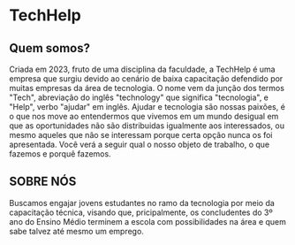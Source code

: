 # TechHelp
## Quem somos? 
Criada em 2023, fruto de uma disciplina da faculdade, a TechHelp é uma empresa que surgiu devido ao cenário de baixa capacitação defendido por muitas empresas da área de tecnologia. O nome vem da junção dos termos "Tech", abreviação do inglês "technology" que significa "tecnologia", e "Help", verbo "ajudar" em inglês. Ajudar e tecnologia são nossas paixões, é o que nos move ao entendermos que vivemos em um mundo desigual em que as oportunidades não são distribuidas igualmente aos interessados, ou mesmo aqueles que não se interessam porque certa opção nunca os foi apresentada. Você verá a seguir qual o nosso objeto de trabalho, o que fazemos e porquê fazemos. 

## SOBRE NÓS

Buscamos engajar jovens estudantes no ramo da tecnologia por meio da capacitação técnica, visando que, pricipalmente, os concludentes do 3º ano do Ensino Médio terminem a escola com possibilidades na área e quem sabe talvez até mesmo um emprego. 